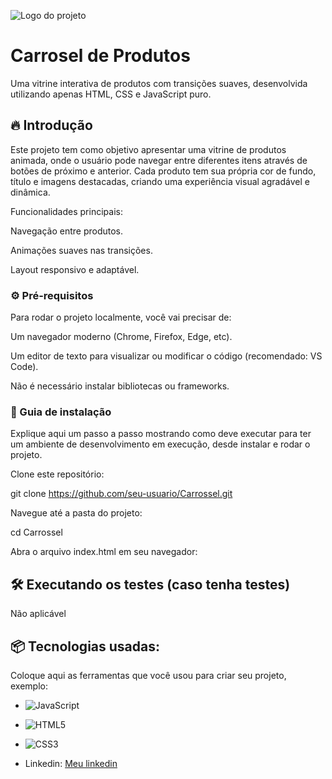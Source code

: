 ![Logo do projeto](https://i.imgur.com/kniMQHu.png)

# Carrosel de Produtos

Uma vitrine interativa de produtos com transições suaves, desenvolvida utilizando apenas HTML, CSS e JavaScript puro.

## 🔥 Introdução

Este projeto tem como objetivo apresentar uma vitrine de produtos animada, onde o usuário pode navegar entre diferentes itens através de botões de próximo e anterior.
Cada produto tem sua própria cor de fundo, título e imagens destacadas, criando uma experiência visual agradável e dinâmica.

Funcionalidades principais:

Navegação entre produtos.

Animações suaves nas transições.

Layout responsivo e adaptável.

### ⚙️ Pré-requisitos

Para rodar o projeto localmente, você vai precisar de:

Um navegador moderno (Chrome, Firefox, Edge, etc).

Um editor de texto para visualizar ou modificar o código (recomendado: VS Code).

Não é necessário instalar bibliotecas ou frameworks.

### 🔨 Guia de instalação

Explique aqui um passo a passo mostrando como deve executar para ter um ambiente de desenvolvimento em execução, desde instalar e rodar o projeto.

Clone este repositório:

git clone https://github.com/seu-usuario/Carrossel.git

Navegue até a pasta do projeto:

cd Carrossel

Abra o arquivo index.html em seu navegador:


## 🛠️ Executando os testes (caso tenha testes)

Não aplicável

## 📦 Tecnologias usadas:

Coloque aqui as ferramentas que você usou para criar seu projeto, exemplo:

* ![JavaScript](https://img.shields.io/badge/javascript-%23323330.svg?style=for-the-badge&logo=javascript&logoColor=%23F7DF1E)
* ![HTML5](https://img.shields.io/badge/html5-%23E34F26.svg?style=for-the-badge&logo=html5&logoColor=white)
* ![CSS3](https://img.shields.io/badge/css3-%231572B6.svg?style=for-the-badge&logo=css3&logoColor=white)


* Linkedin:
[Meu linkedin](https://url_do_link)
